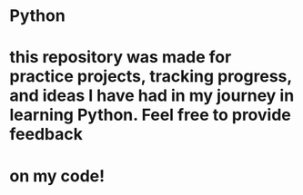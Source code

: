 # Python
# this repository was made for practice projects, tracking progress, and ideas I have had in my journey in learning Python. Feel free to provide feedback 
# on my code! 
